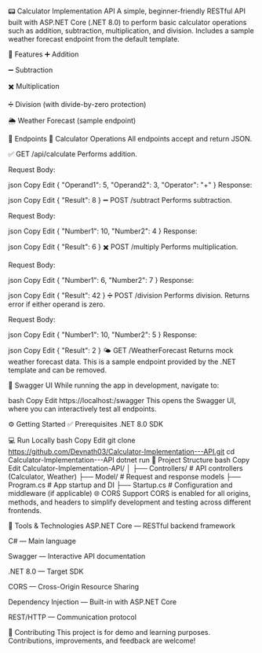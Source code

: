 📟 Calculator Implementation API
A simple, beginner-friendly RESTful API built with ASP.NET Core (.NET 8.0) to perform basic calculator operations such as addition, subtraction, multiplication, and division. Includes a sample weather forecast endpoint from the default template.

🚀 Features
➕ Addition

➖ Subtraction

✖️ Multiplication

➗ Division (with divide-by-zero protection)

🌦 Weather Forecast (sample endpoint)

📌 Endpoints
🔢 Calculator Operations
All endpoints accept and return JSON.

✅ GET /api/calculate
Performs addition.

Request Body:

json
Copy
Edit
{
  "Operand1": 5,
  "Operand2": 3,
  "Operator": "+"
}
Response:

json
Copy
Edit
{
  "Result": 8
}
➖ POST /subtract
Performs subtraction.

Request Body:

json
Copy
Edit
{
  "Number1": 10,
  "Number2": 4
}
Response:

json
Copy
Edit
{
  "Result": 6
}
✖️ POST /multiply
Performs multiplication.

Request Body:

json
Copy
Edit
{
  "Number1": 6,
  "Number2": 7
}
Response:

json
Copy
Edit
{
  "Result": 42
}
➗ POST /division
Performs division. Returns error if either operand is zero.

Request Body:

json
Copy
Edit
{
  "Number1": 10,
  "Number2": 5
}
Response:

json
Copy
Edit
{
  "Result": 2
}
🌤️ GET /WeatherForecast
Returns mock weather forecast data. This is a sample endpoint provided by the .NET template and can be removed.

🧪 Swagger UI
While running the app in development, navigate to:

bash
Copy
Edit
https://localhost:<port>/swagger
This opens the Swagger UI, where you can interactively test all endpoints.

⚙️ Getting Started
✅ Prerequisites
.NET 8.0 SDK

💻 Run Locally
bash
Copy
Edit
git clone https://github.com/Devnath03/Calculator-Implementation---API.git
cd Calculator-Implementation---API
dotnet run
🔧 Project Structure
bash
Copy
Edit
Calculator-Implementation-API/
│
├── Controllers/       # API controllers (Calculator, Weather)
├── Model/             # Request and response models
├── Program.cs         # App startup and DI
├── Startup.cs         # Configuration and middleware (if applicable)
🌐 CORS Support
CORS is enabled for all origins, methods, and headers to simplify development and testing across different frontends.

🧰 Tools & Technologies
ASP.NET Core — RESTful backend framework

C# — Main language

Swagger — Interactive API documentation

.NET 8.0 — Target SDK

CORS — Cross-Origin Resource Sharing

Dependency Injection — Built-in with ASP.NET Core

REST/HTTP — Communication protocol

🤝 Contributing
This project is for demo and learning purposes. Contributions, improvements, and feedback are welcome!

